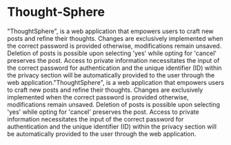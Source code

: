 # Thought-Sphere
"ThoughtSphere", is a web application that empowers users to craft new posts and refine their thoughts. Changes are exclusively implemented when the correct password is provided otherwise, modifications remain unsaved. Deletion of posts is possible upon selecting 'yes' while opting for 'cancel' preserves the post. Access to private information necessitates the input of the correct password for authentication and the unique identifier (ID) within the privacy section will be automatically provided to the user through the web application."ThoughtSphere", is a web application that empowers users to craft new posts and refine their thoughts. Changes are exclusively implemented when the correct password is provided otherwise, modifications remain unsaved. Deletion of posts is possible upon selecting 'yes' while opting for 'cancel' preserves the post. Access to private information necessitates the input of the correct password for authentication and the unique identifier (ID) within the privacy section will be automatically provided to the user through the web application.
